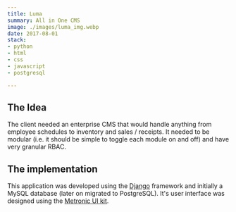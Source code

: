 ```yaml
---
title: Luma
summary: All in One CMS
image: ./images/luma_img.webp
date: 2017-08-01
stack:
- python
- html
- css
- javascript
- postgresql

---
```


## The Idea

The client needed an enterprise CMS that would handle anything from employee schedules to inventory and sales / receipts. It needed to be modular (i.e. it should be simple to toggle each module on and off) and have very granular RBAC.

## The implementation

This application was developed using the [Django](https://www.djangoproject.com/) framework and initially a MySQL database (later on migrated to PostgreSQL). It's user interface was designed using the [Metronic UI kit](https://keenthemes.com/metronic).